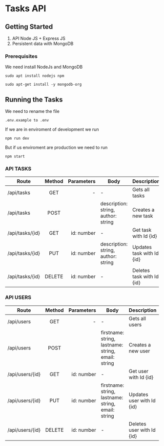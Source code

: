# Tasks API

## Getting Started

1. API Node JS + Express JS
2. Persistent data with MongoDB

### Prerequisites

We need install NodeJs and MongoDB

```
sudo apt install nodejs npm

sudo apt-get install -y mongodb-org
```

## Running the Tasks

We need to rename the file 

```
.env.example to .env
```

If we are in enviroment of development we run
```
npm run dev
```
But if us enviroment are production we need to run
```
npm start
```

### API TASKS
| Route           | Method | Parameters | Body                                | Description               |
| --------------- | :----: | ---------: | ----------------------------------- | ------------------------- |
| /api/tasks      |  GET   |          - | -                                   | Gets all tasks            |
| /api/tasks      |  POST  |            | description: string, author: string | Creates a new task        |
| /api/tasks/{id} |  GET   | id: number | -                                   | Get task with Id {id}     |
| /api/tasks/{id} |  PUT   | id: number | description: string, author: string | Updates task with Id {id} |
| /api/tasks/{id} | DELETE | id: number | -                                   | Deletes task with Id {id} |

### API USERS
| Route           | Method | Parameters | Body                                               | Description               |
| --------------- | :----: | ---------: | ---------------------------------------------------| ------------------------- |
| /api/users      |  GET   |          - | -                                                  | Gets all users            |
| /api/users      |  POST  |            | firstname: string, lastname: string, email: string | Creates a new user        |
| /api/users/{id} |  GET   | id: number | -                                                  | Get user with Id {id}     |
| /api/users/{id} |  PUT   | id: number | firstname: string, lastname: string, email: string | Updates user with Id {id} |
| /api/users/{id} | DELETE | id: number | -                                                  | Deletes user with Id {id} |
